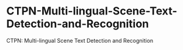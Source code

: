 # CTPN-Multi-lingual-Scene-Text-Detection-and-Recognition
CTPN: Multi-lingual Scene Text Detection and Recognition
